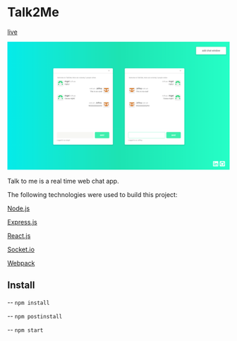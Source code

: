 # Talk2Me

[live](http://talk2me.jchuc.me)

![screenshot](Talk2Me.png?raw=true)


Talk to me is a real time web chat app.  

The following technologies were used to build this project:

[Node.js](https://nodejs.org/)

[Express.js](https://expressjs.com/)

[React.js](React.js)

[Socket.io](https://socket.io/)

[Webpack](https://webpack.js.org/)

## Install
-- `npm install`

-- `npm postinstall`

-- `npm start`
